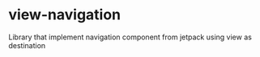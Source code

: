 # view-navigation
Library that implement navigation component from jetpack using view as destination
